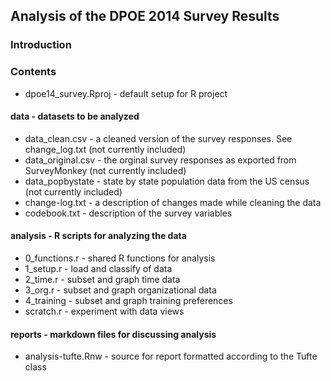 ## Analysis of the DPOE 2014 Survey Results

### Introduction

### Contents

* dpoe14_survey.Rproj - default setup for R project

#### data - datasets to be analyzed
* data_clean.csv - a cleaned version of the survey responses. See change_log.txt (not currently included)
* data_original.csv - the orginal survey responses as exported from SurveyMonkey (not currently included)
* data_popbystate - state by state population data from the US census (not currently included)
* change-log.txt - a description of changes made while cleaning the data
* codebook.txt - description of the survey variables

#### analysis - R scripts for analyzing the data
* 0_functions.r - shared R functions for analysis
* 1_setup.r - load and classify of data
* 2_time.r - subset and graph time data
* 3_org.r - subset and graph organizational data
* 4_training - subset and graph training preferences
* scratch.r - experiment with data views

#### reports - markdown files for discussing analysis
* analysis-tufte.Rnw - source for report formatted according to the Tufte class
